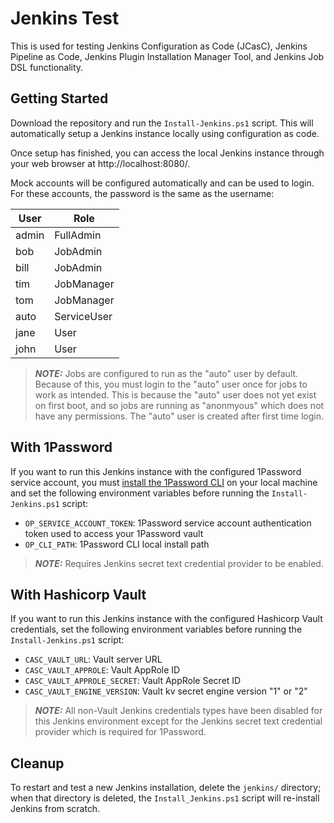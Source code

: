 # Jenkins Test
This is used for testing Jenkins Configuration as Code (JCasC), Jenkins Pipeline as Code, Jenkins Plugin Installation Manager Tool, and Jenkins Job DSL functionality.

## Getting Started
Download the repository and run the `Install-Jenkins.ps1` script. This will automatically setup a Jenkins instance locally using configuration as code.

Once setup has finished, you can access the local Jenkins instance through your web browser at http://localhost:8080/.

Mock accounts will be configured automatically and can be used to login. For these accounts, the password is the same as the username:

| User     | Role        |
| -------- | ----------- |
| admin    | FullAdmin   |
| bob      | JobAdmin    |
| bill     | JobAdmin    |
| tim      | JobManager  |
| tom      | JobManager  |
| auto     | ServiceUser |
| jane     | User        |
| john     | User        |

> **_NOTE:_** Jobs are configured to run as the "auto" user by default. Because of this, you must login to the "auto" user once for jobs to work as intended. This is because the "auto" user does not yet exist on first boot, and so jobs are running as "anonmyous" which does not have any permissions. The "auto" user is created after first time login.

## With 1Password
If you want to run this Jenkins instance with the configured 1Password service account, you must [install the 1Password CLI](https://developer.1password.com/docs/cli/get-started/) on your local machine and set the following environment variables before running the `Install-Jenkins.ps1` script:

- `OP_SERVICE_ACCOUNT_TOKEN`: 1Password service account authentication token used to access your 1Password vault
- `OP_CLI_PATH`: 1Password CLI local install path

> **_NOTE:_** Requires Jenkins secret text credential provider to be enabled.

## With Hashicorp Vault
If you want to run this Jenkins instance with the configured Hashicorp Vault credentials, set the following environment variables before running the `Install-Jenkins.ps1` script:

- `CASC_VAULT_URL`: Vault server URL
- `CASC_VAULT_APPROLE`: Vault AppRole ID
- `CASC_VAULT_APPROLE_SECRET`: Vault AppRole Secret ID
- `CASC_VAULT_ENGINE_VERSION`: Vault kv secret engine version "1" or "2"

> **_NOTE:_** All non-Vault Jenkins credentials types have been disabled for this Jenkins environment except for the Jenkins secret text credential provider which is required for 1Password.

## Cleanup
To restart and test a new Jenkins installation, delete the `jenkins/` directory; when that directory is deleted, the `Install_Jenkins.ps1` script will re-install Jenkins from scratch.
